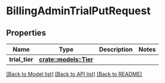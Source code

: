 # BillingAdminTrialPutRequest

## Properties

Name | Type | Description | Notes
------------ | ------------- | ------------- | -------------
**trial_tier** | [**crate::models::Tier**](Tier.md) |  | 

[[Back to Model list]](../README.md#documentation-for-models) [[Back to API list]](../README.md#documentation-for-api-endpoints) [[Back to README]](../README.md)


